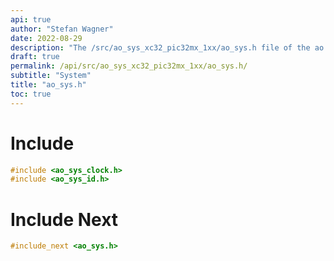 ```yaml
---
api: true
author: "Stefan Wagner"
date: 2022-08-29
description: "The /src/ao_sys_xc32_pic32mx_1xx/ao_sys.h file of the ao real-time operating system."
draft: true
permalink: /api/src/ao_sys_xc32_pic32mx_1xx/ao_sys.h/
subtitle: "System"
title: "ao_sys.h"
toc: true
---
```


# Include

```c
#include <ao_sys_clock.h>
#include <ao_sys_id.h>
```

# Include Next

```c
#include_next <ao_sys.h>
```
